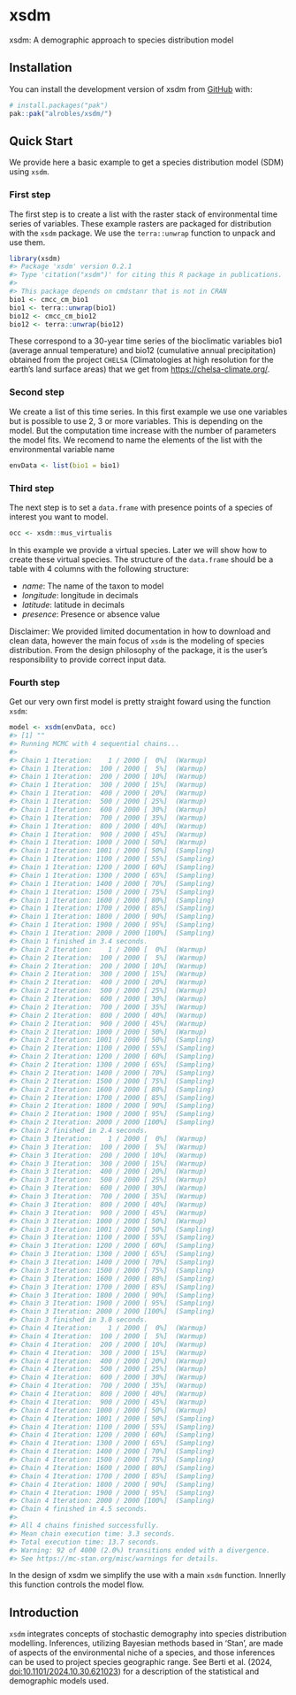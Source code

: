 
<!-- README.md is generated from README.Rmd. Please edit that file -->

# xsdm

<!-- badges: start -->

<!-- badges: end -->

xsdm: A demographic approach to species distribution model

## Installation

You can install the development version of xsdm from
[GitHub](https://github.com/emilio-berti/xsdm/tree/develpackage) with:

``` r
# install.packages("pak")
pak::pak("alrobles/xsdm/")
```

## Quick Start

We provide here a basic example to get a species distribution model
(SDM) using `xsdm`.

### First step

The first step is to create a list with the raster stack of
environmental time series of variables. These example rasters are
packaged for distribution with the `xsdm` package. We use the
`terra::unwrap` function to unpack and use them.

``` r
library(xsdm)
#> Package 'xsdm' version 0.2.1
#> Type 'citation("xsdm")' for citing this R package in publications.
#> 
#> This package depends on cmdstanr that is not in CRAN
bio1 <- cmcc_cm_bio1 
bio1 <- terra::unwrap(bio1)
bio12 <- cmcc_cm_bio12 
bio12 <- terra::unwrap(bio12)
```

These correspond to a 30-year time series of the bioclimatic variables
bio1 (average annual temperature) and bio12 (cumulative annual
precipitation) obtained from the project `CHELSA` (Climatologies at high
resolution for the earth’s land surface areas) that we get from
<https://chelsa-climate.org/>.

### Second step

We create a list of this time series. In this first example we use one
variables but is possible to use 2, 3 or more variables. This is
depending on the model. But the computation time increase with the
number of parameters the model fits. We recomend to name the elements of
the list with the environmental variable name

``` r
envData <- list(bio1 = bio1)
```

### Third step

The next step is to set a `data.frame` with presence points of a species
of interest you want to model.

``` r
occ <- xsdm::mus_virtualis
```

In this example we provide a virtual species. Later we will show how to
create these virtual species. The structure of the `data.frame` should
be a table with 4 columns with the following structure:

- *name*: The name of the taxon to model
- *longitude*: longitude in decimals
- *latitude*: latitude in decimals
- *presence*: Presence or absence value

Disclaimer: We provided limited documentation in how to download and
clean data, however the main focus of `xsdm` is the modeling of species
distribution. From the design philosophy of the package, it is the
user’s responsibility to provide correct input data.

### Fourth step

Get our very own first model is pretty straight foward using the
function `xsdm`:

``` r
model <- xsdm(envData, occ)
#> [1] ""
#> Running MCMC with 4 sequential chains...
#> 
#> Chain 1 Iteration:    1 / 2000 [  0%]  (Warmup) 
#> Chain 1 Iteration:  100 / 2000 [  5%]  (Warmup) 
#> Chain 1 Iteration:  200 / 2000 [ 10%]  (Warmup) 
#> Chain 1 Iteration:  300 / 2000 [ 15%]  (Warmup) 
#> Chain 1 Iteration:  400 / 2000 [ 20%]  (Warmup) 
#> Chain 1 Iteration:  500 / 2000 [ 25%]  (Warmup) 
#> Chain 1 Iteration:  600 / 2000 [ 30%]  (Warmup) 
#> Chain 1 Iteration:  700 / 2000 [ 35%]  (Warmup) 
#> Chain 1 Iteration:  800 / 2000 [ 40%]  (Warmup) 
#> Chain 1 Iteration:  900 / 2000 [ 45%]  (Warmup) 
#> Chain 1 Iteration: 1000 / 2000 [ 50%]  (Warmup) 
#> Chain 1 Iteration: 1001 / 2000 [ 50%]  (Sampling) 
#> Chain 1 Iteration: 1100 / 2000 [ 55%]  (Sampling) 
#> Chain 1 Iteration: 1200 / 2000 [ 60%]  (Sampling) 
#> Chain 1 Iteration: 1300 / 2000 [ 65%]  (Sampling) 
#> Chain 1 Iteration: 1400 / 2000 [ 70%]  (Sampling) 
#> Chain 1 Iteration: 1500 / 2000 [ 75%]  (Sampling) 
#> Chain 1 Iteration: 1600 / 2000 [ 80%]  (Sampling) 
#> Chain 1 Iteration: 1700 / 2000 [ 85%]  (Sampling) 
#> Chain 1 Iteration: 1800 / 2000 [ 90%]  (Sampling) 
#> Chain 1 Iteration: 1900 / 2000 [ 95%]  (Sampling) 
#> Chain 1 Iteration: 2000 / 2000 [100%]  (Sampling) 
#> Chain 1 finished in 3.4 seconds.
#> Chain 2 Iteration:    1 / 2000 [  0%]  (Warmup) 
#> Chain 2 Iteration:  100 / 2000 [  5%]  (Warmup) 
#> Chain 2 Iteration:  200 / 2000 [ 10%]  (Warmup) 
#> Chain 2 Iteration:  300 / 2000 [ 15%]  (Warmup) 
#> Chain 2 Iteration:  400 / 2000 [ 20%]  (Warmup) 
#> Chain 2 Iteration:  500 / 2000 [ 25%]  (Warmup) 
#> Chain 2 Iteration:  600 / 2000 [ 30%]  (Warmup) 
#> Chain 2 Iteration:  700 / 2000 [ 35%]  (Warmup) 
#> Chain 2 Iteration:  800 / 2000 [ 40%]  (Warmup) 
#> Chain 2 Iteration:  900 / 2000 [ 45%]  (Warmup) 
#> Chain 2 Iteration: 1000 / 2000 [ 50%]  (Warmup) 
#> Chain 2 Iteration: 1001 / 2000 [ 50%]  (Sampling) 
#> Chain 2 Iteration: 1100 / 2000 [ 55%]  (Sampling) 
#> Chain 2 Iteration: 1200 / 2000 [ 60%]  (Sampling) 
#> Chain 2 Iteration: 1300 / 2000 [ 65%]  (Sampling) 
#> Chain 2 Iteration: 1400 / 2000 [ 70%]  (Sampling) 
#> Chain 2 Iteration: 1500 / 2000 [ 75%]  (Sampling) 
#> Chain 2 Iteration: 1600 / 2000 [ 80%]  (Sampling) 
#> Chain 2 Iteration: 1700 / 2000 [ 85%]  (Sampling) 
#> Chain 2 Iteration: 1800 / 2000 [ 90%]  (Sampling) 
#> Chain 2 Iteration: 1900 / 2000 [ 95%]  (Sampling) 
#> Chain 2 Iteration: 2000 / 2000 [100%]  (Sampling) 
#> Chain 2 finished in 2.4 seconds.
#> Chain 3 Iteration:    1 / 2000 [  0%]  (Warmup) 
#> Chain 3 Iteration:  100 / 2000 [  5%]  (Warmup) 
#> Chain 3 Iteration:  200 / 2000 [ 10%]  (Warmup) 
#> Chain 3 Iteration:  300 / 2000 [ 15%]  (Warmup) 
#> Chain 3 Iteration:  400 / 2000 [ 20%]  (Warmup) 
#> Chain 3 Iteration:  500 / 2000 [ 25%]  (Warmup) 
#> Chain 3 Iteration:  600 / 2000 [ 30%]  (Warmup) 
#> Chain 3 Iteration:  700 / 2000 [ 35%]  (Warmup) 
#> Chain 3 Iteration:  800 / 2000 [ 40%]  (Warmup) 
#> Chain 3 Iteration:  900 / 2000 [ 45%]  (Warmup) 
#> Chain 3 Iteration: 1000 / 2000 [ 50%]  (Warmup) 
#> Chain 3 Iteration: 1001 / 2000 [ 50%]  (Sampling) 
#> Chain 3 Iteration: 1100 / 2000 [ 55%]  (Sampling) 
#> Chain 3 Iteration: 1200 / 2000 [ 60%]  (Sampling) 
#> Chain 3 Iteration: 1300 / 2000 [ 65%]  (Sampling) 
#> Chain 3 Iteration: 1400 / 2000 [ 70%]  (Sampling) 
#> Chain 3 Iteration: 1500 / 2000 [ 75%]  (Sampling) 
#> Chain 3 Iteration: 1600 / 2000 [ 80%]  (Sampling) 
#> Chain 3 Iteration: 1700 / 2000 [ 85%]  (Sampling) 
#> Chain 3 Iteration: 1800 / 2000 [ 90%]  (Sampling) 
#> Chain 3 Iteration: 1900 / 2000 [ 95%]  (Sampling) 
#> Chain 3 Iteration: 2000 / 2000 [100%]  (Sampling) 
#> Chain 3 finished in 3.0 seconds.
#> Chain 4 Iteration:    1 / 2000 [  0%]  (Warmup) 
#> Chain 4 Iteration:  100 / 2000 [  5%]  (Warmup) 
#> Chain 4 Iteration:  200 / 2000 [ 10%]  (Warmup) 
#> Chain 4 Iteration:  300 / 2000 [ 15%]  (Warmup) 
#> Chain 4 Iteration:  400 / 2000 [ 20%]  (Warmup) 
#> Chain 4 Iteration:  500 / 2000 [ 25%]  (Warmup) 
#> Chain 4 Iteration:  600 / 2000 [ 30%]  (Warmup) 
#> Chain 4 Iteration:  700 / 2000 [ 35%]  (Warmup) 
#> Chain 4 Iteration:  800 / 2000 [ 40%]  (Warmup) 
#> Chain 4 Iteration:  900 / 2000 [ 45%]  (Warmup) 
#> Chain 4 Iteration: 1000 / 2000 [ 50%]  (Warmup) 
#> Chain 4 Iteration: 1001 / 2000 [ 50%]  (Sampling) 
#> Chain 4 Iteration: 1100 / 2000 [ 55%]  (Sampling) 
#> Chain 4 Iteration: 1200 / 2000 [ 60%]  (Sampling) 
#> Chain 4 Iteration: 1300 / 2000 [ 65%]  (Sampling) 
#> Chain 4 Iteration: 1400 / 2000 [ 70%]  (Sampling) 
#> Chain 4 Iteration: 1500 / 2000 [ 75%]  (Sampling) 
#> Chain 4 Iteration: 1600 / 2000 [ 80%]  (Sampling) 
#> Chain 4 Iteration: 1700 / 2000 [ 85%]  (Sampling) 
#> Chain 4 Iteration: 1800 / 2000 [ 90%]  (Sampling) 
#> Chain 4 Iteration: 1900 / 2000 [ 95%]  (Sampling) 
#> Chain 4 Iteration: 2000 / 2000 [100%]  (Sampling) 
#> Chain 4 finished in 4.5 seconds.
#> 
#> All 4 chains finished successfully.
#> Mean chain execution time: 3.3 seconds.
#> Total execution time: 13.7 seconds.
#> Warning: 92 of 4000 (2.0%) transitions ended with a divergence.
#> See https://mc-stan.org/misc/warnings for details.
```

In the design of xsdm we simplify the use with a main `xsdm` function.
Innerlly this function controls the model flow.

## Introduction

`xsdm` integrates concepts of stochastic demography into species
distribution modelling. Inferences, utilizing Bayesian methods based in
‘Stan’, are made of aspects of the environmental niche of a species, and
those inferences can be used to project species geographic range. See
Berti et al. (2024, <doi:10.1101/2024.10.30.621023>) for a description
of the statistical and demographic models used.
